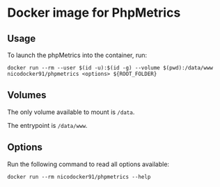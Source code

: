 Docker image for PhpMetrics
===========================

## Usage

To launch the phpMetrics into the container, run:

    docker run --rm --user $(id -u):$(id -g) --volume $(pwd):/data/www nicodocker91/phpmetrics <options> ${ROOT_FOLDER}

## Volumes

The only volume available to mount is `/data`.

The entrypoint is `/data/www`.

## Options

Run the following command to read all options available:

    docker run --rm nicodocker91/phpmetrics --help

